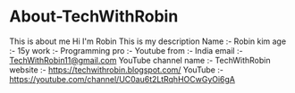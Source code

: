 # About-TechWithRobin
This is about me 
Hi I'm Robin This is my description
Name :- Robin kim
age :- 15y
work :- Programming 
pro :- Youtube
from :- India 
email :- TechWithRobin11@gmail.com
YouTube channel name :- TechWithRobin
website :- https://techwithrobin.blogspot.com/
YouTube :- https://youtube.com/channel/UC0au6t2LtRqhHOCwGyOi6gA

